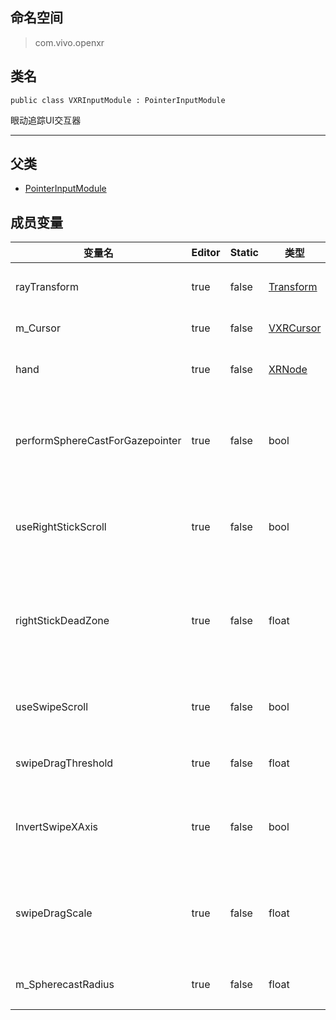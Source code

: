 ## 命名空间
>com.vivo.openxr


## 类名
```CSharp
public class VXRInputModule : PointerInputModule
```

眼动追踪UI交互器

-----------------------
## 父类
* [PointerInputModule](https://docs.unity3d.com/2018.3/Documentation/ScriptReference/EventSystems.PointerInputModule.html)

## 成员变量
变量名 | Editor | Static | 类型 | 描述
------ | ------ | ------ | ------ | ------ 
 rayTransform | true | false | [Transform](https://docs.unity3d.com/2018.3/Documentation/ScriptReference/Transform.html) | 眼动射线向量
 m_Cursor | true | false | [VXRCursor](VXRCursor.md) | 射线信息
 hand | true | false | [XRNode](https://docs.unity3d.com/2018.3/Documentation/ScriptReference/XR.XRNode.html) | 眼动点击按键
 performSphereCastForGazepointer | true | false | bool | 眼动交互物理射线深度校正
 useRightStickScroll | true | false | bool | 是否启用摇杆进行滑动
 rightStickDeadZone | true | false | float | 摇杆滑动限制，防止意外滚动
 useSwipeScroll | true | false | bool | 启用触摸板滑动
 swipeDragThreshold | true | false | float | 最小滑动距离
 InvertSwipeXAxis | true | false | bool |  反转触摸板上的X轴
 swipeDragScale | true | false | float | 触摸板滑动单位滑动距离
 m_SpherecastRadius | true | false | float | 球面的半径